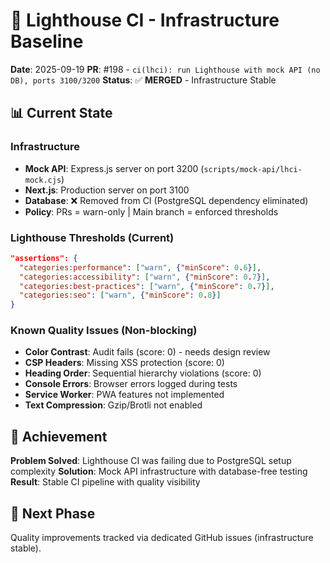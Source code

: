 # 🎯 Lighthouse CI - Infrastructure Baseline

**Date**: 2025-09-19
**PR**: #198 - `ci(lhci): run Lighthouse with mock API (no DB), ports 3100/3200`
**Status**: ✅ **MERGED** - Infrastructure Stable

## 📊 Current State

### Infrastructure
- **Mock API**: Express.js server on port 3200 (`scripts/mock-api/lhci-mock.cjs`)
- **Next.js**: Production server on port 3100
- **Database**: ❌ Removed from CI (PostgreSQL dependency eliminated)
- **Policy**: PRs = warn-only | Main branch = enforced thresholds

### Lighthouse Thresholds (Current)
```json
"assertions": {
  "categories:performance": ["warn", {"minScore": 0.6}],
  "categories:accessibility": ["warn", {"minScore": 0.7}],
  "categories:best-practices": ["warn", {"minScore": 0.7}],
  "categories:seo": ["warn", {"minScore": 0.8}]
}
```

### Known Quality Issues (Non-blocking)
- **Color Contrast**: Audit fails (score: 0) - needs design review
- **CSP Headers**: Missing XSS protection (score: 0)
- **Heading Order**: Sequential hierarchy violations (score: 0)
- **Console Errors**: Browser errors logged during tests
- **Service Worker**: PWA features not implemented
- **Text Compression**: Gzip/Brotli not enabled

## 🚀 Achievement

**Problem Solved**: Lighthouse CI was failing due to PostgreSQL setup complexity
**Solution**: Mock API infrastructure with database-free testing
**Result**: Stable CI pipeline with quality visibility

## 🎯 Next Phase

Quality improvements tracked via dedicated GitHub issues (infrastructure stable).
